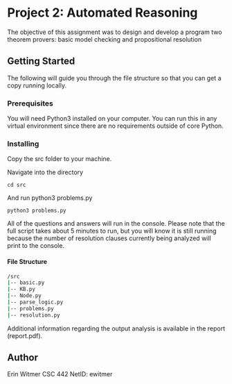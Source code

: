 # Project 2: Automated Reasoning
The objective of this assignment was to design and develop a program two theorem provers: basic model checking and propositional resolution

## Getting Started
The following will guide you through the file structure so that you can get a copy running locally.

### Prerequisites
You will need Python3 installed on your computer. You can run this in any virtual environment since there are no requirements outside of core Python.

### Installing

Copy the src folder to your machine.

Navigate into the directory

```
cd src
```

And run python3 problems.py

```
python3 problems.py
```
All of the questions and answers will run in the console. Please note that the full script takes about 5 minutes to run, but you will know it is still running because the number of resolution clauses currently being analyzed will print to the console.

#### File Structure 
```bash
/src
|-- basic.py
|-- KB.py
|-- Node.py
|-- parse_logic.py
|-- problems.py  
|-- resolution.py
```
Additional information regarding the  output analysis is available in the report (report.pdf).

## Author
Erin Witmer 
CSC 442
NetID: ewitmer
